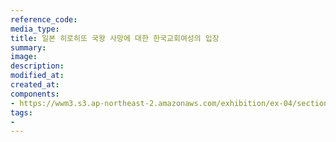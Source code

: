 ```yaml
---
reference_code:
media_type:
title: 일본 히로히또 국왕 사망에 대한 한국교회여성의 입장
summary:
image:
description:
modified_at:
created_at:
components:
- https://wwm3.s3.ap-northeast-2.amazonaws.com/exhibition/ex-04/section-01-right/6_일본+히로히또+국왕+사망에+대한+한국교회여성의+입장.jpg
tags:
-
---
```

